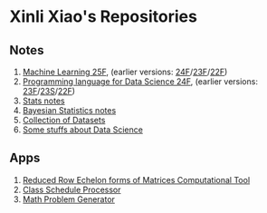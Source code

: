 # Xinli Xiao's Repositories

## Notes

1. [Machine Learning 25F](https://xiaoxl.github.io/ml25), (earlier versions: [24F](https://xiaoxl.github.io/ml24)/[23F](https://xiaoxl.github.io/ml23)/[22F](https://xiaoxl.github.io/ml22))
2. [Programming language for Data Science 24F](https://xiaoxl.github.io/pr24), (earlier versions: [23F](https://xiaoxl.github.io/pr23f)/[23S](https://xiaoxl.github.io/pr23)/[22F](https://xiaoxl.github.io/pr22))
3. [Stats notes](https://xiaoxl.github.io/stats/)
4. [Bayesian Statistics notes](https://xiaoxl.github.io/bayesian/)
5.  [Collection of Datasets](https://xiaoxl.github.io/Datasets/)
6.  [Some stuffs about Data Science](https://xiaoxl.github.io/tools4ds/)

## Apps

1. [Reduced Row Echelon forms of Matrices Computational Tool](https://xiaoxl-rref-rref-0p6ebo.streamlitapp.com/)
2. [Class Schedule Processor](https://atu-maps-class-schedule.streamlit.app/)
3. [Math Problem Generator](https://suanshu.streamlit.app/)